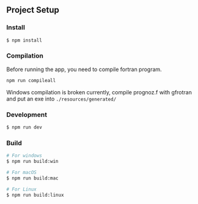 ## Project Setup

### Install

```bash
$ npm install
```

### Compilation
Before running the app, you need to compile fortran program.
```bash
npm run compileall
```
Windows compilation is broken currently, compile prognoz.f with gfrotran and put an exe into ```./resources/generated/```

### Development

```bash
$ npm run dev
```

### Build

```bash
# For windows
$ npm run build:win

# For macOS
$ npm run build:mac

# For Linux
$ npm run build:linux
```
